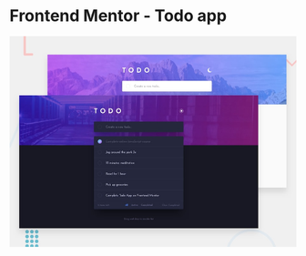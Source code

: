 # Frontend Mentor - Todo app

![Design preview for the Todo app coding challenge](/public/desktop-preview.jpg)